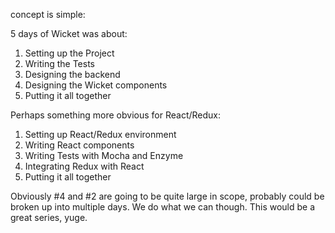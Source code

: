 concept is simple:

5 days of Wicket was about:

1. Setting up the Project
2. Writing the Tests
3. Designing the backend
4. Designing the Wicket components
5. Putting it all together

Perhaps something more obvious for React/Redux:

1. Setting up React/Redux environment
2. Writing React components
3. Writing Tests with Mocha and Enzyme
4. Integrating Redux with React
5. Putting it all together

Obviously #4 and #2 are going to be quite large in scope, probably could be broken up into multiple days. We do what we can though. This would be a great series, yuge.
